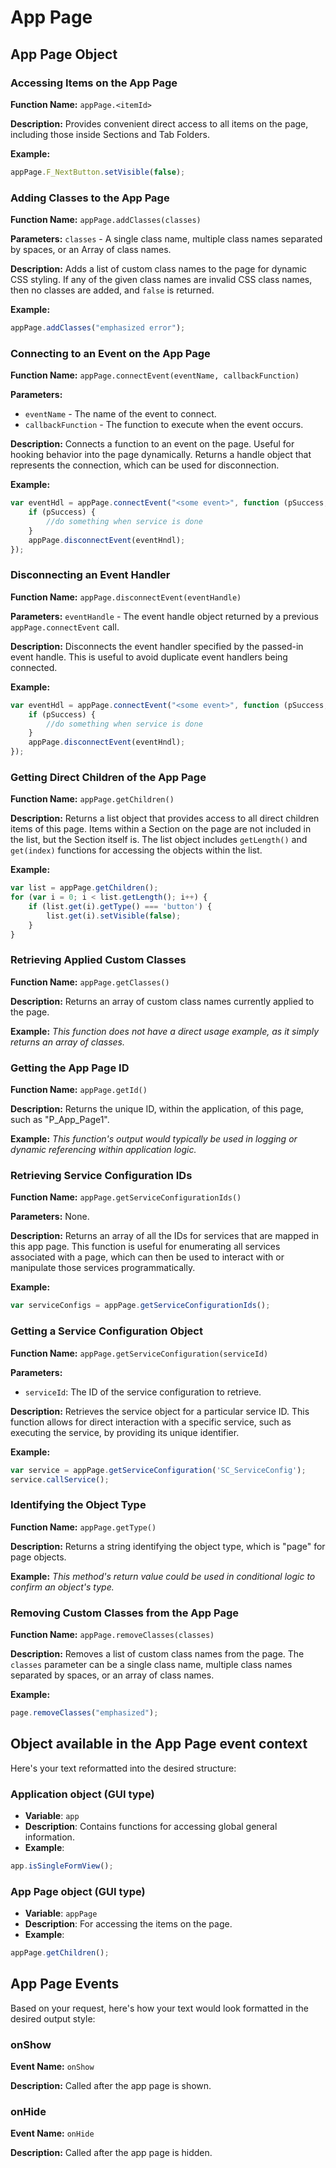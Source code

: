 # App Page

## App Page Object

### Accessing Items on the App Page

**Function Name:** `appPage.<itemId>`

**Description:** Provides convenient direct access to all items on the page, including those inside Sections and Tab
Folders.

**Example:**

```javascript
appPage.F_NextButton.setVisible(false);
```

### Adding Classes to the App Page

**Function Name:** `appPage.addClasses(classes)`

**Parameters:** `classes` - A single class name, multiple class names separated by spaces, or an Array of class names.

**Description:** Adds a list of custom class names to the page for dynamic CSS styling. If any of the given class names
are invalid CSS class names, then no classes are added, and `false` is returned.

**Example:**

```javascript
appPage.addClasses("emphasized error");
```

### Connecting to an Event on the App Page

**Function Name:** `appPage.connectEvent(eventName, callbackFunction)`

**Parameters:**

- `eventName` - The name of the event to connect.
- `callbackFunction` - The function to execute when the event occurs.

**Description:** Connects a function to an event on the page. Useful for hooking behavior into the page dynamically.
Returns a handle object that represents the connection, which can be used for disconnection.

**Example:**

```javascript
var eventHdl = appPage.connectEvent("<some event>", function (pSuccess, pErrorObj) {
    if (pSuccess) {
        //do something when service is done
    }
    appPage.disconnectEvent(eventHndl);
});
```

### Disconnecting an Event Handler

**Function Name:** `appPage.disconnectEvent(eventHandle)`

**Parameters:** `eventHandle` - The event handle object returned by a previous `appPage.connectEvent` call.

**Description:** Disconnects the event handler specified by the passed-in event handle. This is useful to avoid
duplicate event handlers being connected.

**Example:**

```javascript
var eventHdl = appPage.connectEvent("<some event>", function (pSuccess, pErrorObj) {
    if (pSuccess) {
        //do something when service is done
    }
    appPage.disconnectEvent(eventHndl);
});
```

### Getting Direct Children of the App Page

**Function Name:** `appPage.getChildren()`

**Description:** Returns a list object that provides access to all direct children items of this page. Items within a
Section on the page are not included in the list, but the Section itself is. The list object includes `getLength()`
and `get(index)` functions for accessing the objects within the list.

**Example:**

```javascript
var list = appPage.getChildren();
for (var i = 0; i < list.getLength(); i++) {
    if (list.get(i).getType() === 'button') {
        list.get(i).setVisible(false);
    }
}
```

### Retrieving Applied Custom Classes

**Function Name:** `appPage.getClasses()`

**Description:** Returns an array of custom class names currently applied to the page.

**Example:** *This function does not have a direct usage example, as it simply returns an array of classes.*

### Getting the App Page ID

**Function Name:** `appPage.getId()`

**Description:** Returns the unique ID, within the application, of this page, such as "P_App_Page1".

**Example:** *This function's output would typically be used in logging or dynamic referencing within application
logic.*

### Retrieving Service Configuration IDs

**Function Name:** `appPage.getServiceConfigurationIds()`

**Parameters:** None.

**Description:** Returns an array of all the IDs for services that are mapped in this app page. This function is useful
for enumerating all services associated with a page, which can then be used to interact with or manipulate those
services programmatically.

**Example:**

```javascript
var serviceConfigs = appPage.getServiceConfigurationIds();
```

### Getting a Service Configuration Object

**Function Name:** `appPage.getServiceConfiguration(serviceId)`

**Parameters:**

- `serviceId`: The ID of the service configuration to retrieve.

**Description:** Retrieves the service object for a particular service ID. This function allows for direct interaction
with a specific service, such as executing the service, by providing its unique identifier.

**Example:**

```javascript
var service = appPage.getServiceConfiguration('SC_ServiceConfig');
service.callService();
```

### Identifying the Object Type

**Function Name:** `appPage.getType()`

**Description:** Returns a string identifying the object type, which is "page" for page objects.

**Example:** *This method's return value could be used in conditional logic to confirm an object's type.*

### Removing Custom Classes from the App Page

**Function Name:** `appPage.removeClasses(classes)`

**Description:** Removes a list of custom class names from the page. The `classes` parameter can be a single class name,
multiple class names separated by spaces, or an array of class names.

**Example:**

```javascript
page.removeClasses("emphasized");
```

## Object available in the App Page event context
Here's your text reformatted into the desired structure:

### **Application object (GUI type)**

- **Variable**: `app`
- **Description**: Contains functions for accessing global general information.
- **Example**:
  
```javascript
app.isSingleFormView();
```

### **App Page object (GUI type)**

- **Variable**: `appPage`
- **Description**: For accessing the items on the page.
- **Example**:

```javascript
appPage.getChildren();
```

## App Page Events
Based on your request, here's how your text would look formatted in the desired output style:

### onShow

**Event Name:** `onShow`

**Description:** Called after the app page is shown.


### onHide

**Event Name:** `onHide`

**Description:** Called after the app page is hidden.